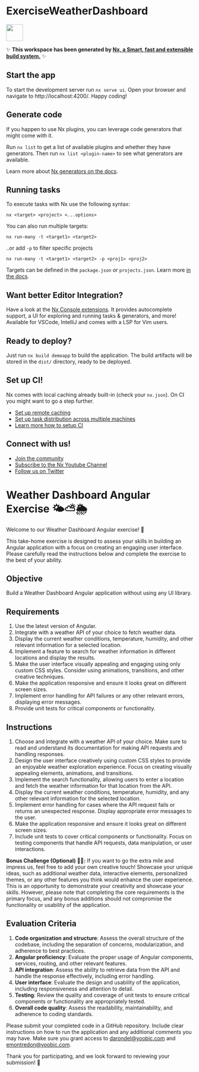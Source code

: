 # ExerciseWeatherDashboard

<a alt="Nx logo" href="https://nx.dev" target="_blank" rel="noreferrer"><img src="https://raw.githubusercontent.com/nrwl/nx/master/images/nx-logo.png" width="45"></a>

✨ **This workspace has been generated by [Nx, a Smart, fast and extensible build system.](https://nx.dev)** ✨


## Start the app

To start the development server run `nx serve ui`. Open your browser and navigate to http://localhost:4200/. Happy coding!


## Generate code

If you happen to use Nx plugins, you can leverage code generators that might come with it.

Run `nx list` to get a list of available plugins and whether they have generators. Then run `nx list <plugin-name>` to see what generators are available.

Learn more about [Nx generators on the docs](https://nx.dev/plugin-features/use-code-generators).

## Running tasks

To execute tasks with Nx use the following syntax:

```
nx <target> <project> <...options>
```

You can also run multiple targets:

```
nx run-many -t <target1> <target2>
```

..or add `-p` to filter specific projects

```
nx run-many -t <target1> <target2> -p <proj1> <proj2>
```

Targets can be defined in the `package.json` or `projects.json`. Learn more [in the docs](https://nx.dev/core-features/run-tasks).

## Want better Editor Integration?

Have a look at the [Nx Console extensions](https://nx.dev/nx-console). It provides autocomplete support, a UI for exploring and running tasks & generators, and more! Available for VSCode, IntelliJ and comes with a LSP for Vim users.

## Ready to deploy?

Just run `nx build demoapp` to build the application. The build artifacts will be stored in the `dist/` directory, ready to be deployed.

## Set up CI!

Nx comes with local caching already built-in (check your `nx.json`). On CI you might want to go a step further.

- [Set up remote caching](https://nx.dev/core-features/share-your-cache)
- [Set up task distribution across multiple machines](https://nx.dev/core-features/distribute-task-execution)
- [Learn more how to setup CI](https://nx.dev/recipes/ci)

## Connect with us!

- [Join the community](https://nx.dev/community)
- [Subscribe to the Nx Youtube Channel](https://www.youtube.com/@nxdevtools)
- [Follow us on Twitter](https://twitter.com/nxdevtools)

# Weather Dashboard Angular Exercise 🌤️⛅🌦️

Welcome to our Weather Dashboard Angular exercise! 🎉

This take-home exercise is designed to assess your skills in building an Angular application with a focus on creating an engaging user interface.
Please carefully read the instructions below and complete the exercise to the best of your ability.

## Objective

Build a Weather Dashboard Angular application without using any UI library.

## Requirements
1. Use the latest version of Angular.
2. Integrate with a weather API of your choice to fetch weather data.
3. Display the current weather conditions, temperature, humidity, and other relevant information for a selected location.
4. Implement a feature to search for weather information in different locations and display the results.
5. Make the user interface visually appealing and engaging using only custom CSS styles. Consider using animations, transitions, and other creative techniques.
6. Make the application responsive and ensure it looks great on different screen sizes.
7. Implement error handling for API failures or any other relevant errors, displaying error messages.
8. Provide unit tests for critical components or functionality.

## Instructions

1. Choose and integrate with a weather API of your choice. Make sure to read and understand its documentation for making API requests and handling responses.
2. Design the user interface creatively using custom CSS styles to provide an enjoyable weather exploration experience. Focus on creating visually appealing elements, animations, and transitions.
3. Implement the search functionality, allowing users to enter a location and fetch the weather information for that location from the API.
4. Display the current weather conditions, temperature, humidity, and any other relevant information for the selected location.
5. Implement error handling for cases where the API request fails or returns an unexpected response. Display appropriate error messages to the user.
6. Make the application responsive and ensure it looks great on different screen sizes.
7. Include unit tests to cover critical components or functionality. Focus on testing components that handle API requests, data manipulation, or user interactions.

**Bonus Challenge (Optional) 🎨✨:** If you want to go the extra mile and impress us, feel free to add your own creative touch! Showcase your unique ideas, such as additional weather data, interactive elements, personalized themes, or any other features you think would enhance the user experience. This is an opportunity to demonstrate your creativity and showcase your skills. However, please note that completing the core requirements is the primary focus, and any bonus additions should not compromise the functionality or usability of the application.

## Evaluation Criteria

1. **Code organization and structure**: Assess the overall structure of the codebase, including the separation of concerns, modularization, and adherence to best practices.
2. **Angular proficiency**: Evaluate the proper usage of Angular components, services, routing, and other relevant features.
3. **API integration**: Assess the ability to retrieve data from the API and handle the response effectively, including error handling.
4. **User interface**: Evaluate the design and usability of the application, including responsiveness and attention to detail.
5. **Testing**: Review the quality and coverage of unit tests to ensure critical components or functionality are appropriately tested.
6. **Overall code quality**: Assess the readability, maintainability, and adherence to coding standards.

Please submit your completed code in a GitHub repository.
Include clear instructions on how to run the application and any additional comments you may have.
Make sure you grant access to darondel@yoobic.com and emontredon@yoobic.com.

Thank you for participating, and we look forward to reviewing your submission! 🙌
